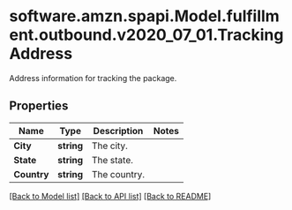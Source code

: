 # software.amzn.spapi.Model.fulfillment.outbound.v2020_07_01.TrackingAddress
Address information for tracking the package.

## Properties

Name | Type | Description | Notes
------------ | ------------- | ------------- | -------------
**City** | **string** | The city. | 
**State** | **string** | The state. | 
**Country** | **string** | The country. | 

[[Back to Model list]](../README.md#documentation-for-models) [[Back to API list]](../README.md#documentation-for-api-endpoints) [[Back to README]](../README.md)

